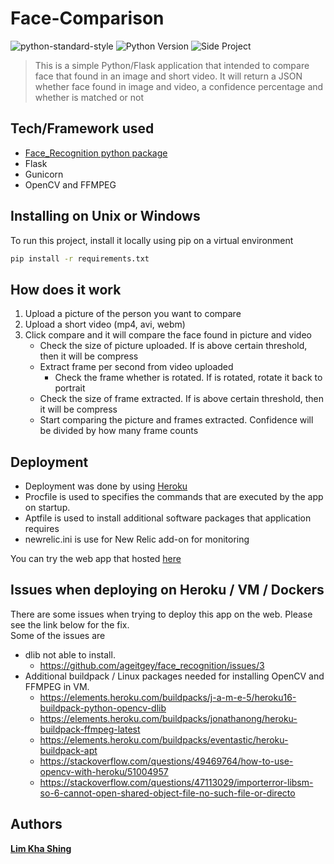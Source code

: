 # Face-Comparison 
![python-standard-style](https://img.shields.io/appveyor/ci/gruntjs/grunt.svg)
![Python Version](https://img.shields.io/pypi/pyversions/Django.svg)
![Side Project](https://img.shields.io/badge/Side-Project-yellowgreen.svg)
> This is a simple Python/Flask application that intended to compare face that found in an image and short video. It will return a JSON whether face found in image and video, a confidence percentage and whether is matched or not


## Tech/Framework used
* [Face_Recognition python package](https://github.com/ageitgey/face_recognition) 
* Flask
* Gunicorn
* OpenCV and FFMPEG

## Installing on Unix or Windows
To run this project, install it locally using pip on a virtual environment
```sh
pip install -r requirements.txt
```

## How does it work
1. Upload a picture of the person you want to compare
2. Upload a short video (mp4, avi, webm) 
3. Click compare and it will compare the face found in picture and video
   * Check the size of picture uploaded. If is above certain threshold, then it will be compress
   * Extract frame per second from video uploaded
     * Check the frame whether is rotated. If is rotated, rotate it back to portrait
   * Check the size of frame extracted. If is above certain threshold, then it will be compress
   * Start comparing the picture and frames extracted. Confidence will be divided by how many frame counts

## Deployment
* Deployment was done by using [Heroku](https://www.heroku.com/)  
* Procfile is used to specifies the commands that are executed by the app on startup.  
* Aptfile is used to install additional software packages that application requires
* newrelic.ini is use for New Relic add-on for monitoring 

You can try the web app that hosted [here](https://cardzone-face-matching.herokuapp.com/)

## Issues when deploying on Heroku / VM / Dockers
There are some issues when trying to deploy this app on the web. Please see the link below for the fix.  
Some of the issues are
* dlib not able to install.
  * https://github.com/ageitgey/face_recognition/issues/3
* Additional buildpack / Linux packages needed for installing OpenCV and FFMPEG in VM.
  * https://elements.heroku.com/buildpacks/j-a-m-e-5/heroku16-buildpack-python-opencv-dlib
  * https://elements.heroku.com/buildpacks/jonathanong/heroku-buildpack-ffmpeg-latest
  * https://elements.heroku.com/buildpacks/eventastic/heroku-buildpack-apt
  * https://stackoverflow.com/questions/49469764/how-to-use-opencv-with-heroku/51004957
  * https://stackoverflow.com/questions/47113029/importerror-libsm-so-6-cannot-open-shared-object-file-no-such-file-or-directo

## Authors
[**Lim Kha Shing**](https://www.linkedin.com/in/lim-kha-shing-836a24120/)
